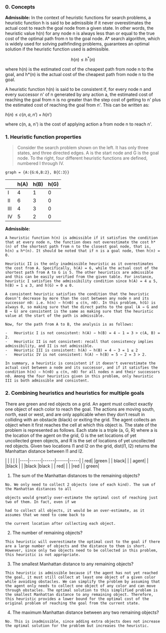 ### 0. Concepts

**Admissible:**
In the context of heuristic functions for search problems, a heuristic function h is said to be admissible if it never overestimates the actual cost to reach the goal node from a given state. In other words, the heuristic value h(n) for any node n is always less than or equal to the true cost of the optimal path from n to the goal node. A* search algorithm, which is widely used for solving pathfinding problems, guarantees an optimal solution if the heuristic function used is admissible.

$$h(n) \leq h^{*}(n)$$

where h(n) is the estimated cost of the cheapest path from node n to the goal, and h*(n) is the actual cost of the cheapest path from node n to the goal.

A heuristic function h(n) is said to be consistent if, for every node n and every successor n' of n generated by any action a, the estimated cost of reaching the goal from n is no greater than the step cost of getting to n' plus the estimated cost of reaching the goal from n'. This can be written as:

$h(n) \leq c(n, a, n') + h(n')$

where c(n, a, n') is the cost of applying action a from node n to reach n'.


### 1. Heuristic function properties
> Consider the search problem shown on the left. It has only three states, and three directed edges. A is the start node and G is the goal node. To the right, four different heuristic functions are defined, numbered I through IV.

```
graph = {A:{G:6,B:2}, B{C:3}}
```

|    | h(A) | h(B) | h(G) |
|----|------|------|------|
| I  | 4    | 1    | 0    |
| II | 6    | 3    | 0    |
| III| 4    | 3    | 0    |
| IV | 5    | 2    | 0    |


**Admissible:**
```
A heuristic function h(n) is admissible if it satisfies the condition that at every node n, the function does not overestimate the cost h*(n) of the shortest path from n to the closest goal node, that is, h(n) ≤ h*(n). It should be noted that if n is a goal node, then h(n) = 0.

Heuristic II is the only inadmissible heuristic as it overestimates the cost from A. Specifically, h(A) = 6, while the actual cost of the shortest path from A to G is 5. The other heuristics are admissible and this can be easily verified from the given table. For instance, heuristic I satisfies the admissibility condition since h(A) = 4 ≤ 5, h(B) = 1 ≤ 3, and h(G) = 0 ≤ 0.
```

```
A consistent heuristic satisfies the condition that the heuristic doesn’t decrease by more than the cost between any node n and its successor n0: i.e. h(n) − h(n0) ≤ c(n, n0). In this problem, h(G) is always 0, so making sure that the direct paths to the goal (A → G and B → G) are consistent is the same as making sure that the heuristic value at the start of the path is admissible.

Now, for the path from A to B, the analysis is as follows:

-   Heuristic I is not consistent: h(A) − h(B) = 4 − 1 = 3 > c(A, B) = 2.
-   Heuristic II is not consistent: recall that consistency implies admissibility, and II is not admissible.
-   Heuristic III is consistent: h(A) − h(B) = 4 − 3 = 1 ≤ 2
-   Heuristic IV is not consistent: h(A) − h(B) = 5 − 2 = 3 > 2.

In summary, a heuristic is consistent if it doesn't overestimate the actual cost between a node and its successor, and if it satisfies the condition h(n) − h(n0) ≤ c(n, n0) for all nodes n and their successors n0. Among the four heuristics given in this problem, only heuristic III is both admissible and consistent.
```

### 2. Combining heuristics and heuristics for multiple goals

There are green and red objects on a grid. An agent must collect exactly one object of each color to reach the goal. The actions are moving south, north, east or west, and are only applicable when they don’t result in colliding with an obstacle (black) or exiting the grid. The agent collects an object when it first reaches the cell at which this object is. The state of the problem is represented as follows. Each state is a triple (a, G, R) where a is the location of the agent on the grid, G is the set locations of yet uncollected green objects, and R is the set of locations of yet uncollected red objects. Given two locations l1 and l2 on the grid, dist(l1, l2) returns the Manhattan distance between l1 and l2.


|    |  |  |  |
|----|------|------|------|-----|
| red| |green | | black|
| | agent| | |black |
| |black |black | | red|
| | |red | | green|

1. The sum of the Manhattan distances to the remaining objects?
```
No. We only need to collect 2 objects (one of each kind). The sum of the Manhattan distances to all

objects would greatly over-estimate the optimal cost of reaching just two of them. In fact, even if we

had to collect all objects, it would be an over-estimate, as it assumes that we need to come back to

the current location after collecting each object.
```

2. The number of remaining objects?
```
This heuristic will overestimate the optimal cost to the goal if there are a large number of objects and the distance to them is short. However, since only two objects need to be collected in this problem, this heuristic is not appropriate.
```


3. The smallest Manhattan distance to any remaining objects?
```
This heuristic is admissible because if the agent has not yet reached the goal, it must still collect at least one object of a given color while avoiding obstacles. We can simplify the problem by assuming that the agent only needs to collect one object of any color and can move through obstacles. The optimal solution to this simplified problem is the smallest Manhattan distance to any remaining object. Therefore, this heuristic provides a lower bound for the optimal cost of the original problem of reaching the goal from the current state.
```

4. The maximum Manhattan distance between any two remaining objects?
```
No. This is inadmissible, since adding extra objects does not increase the optimal solution for the problem but increases the heuristic.
```


